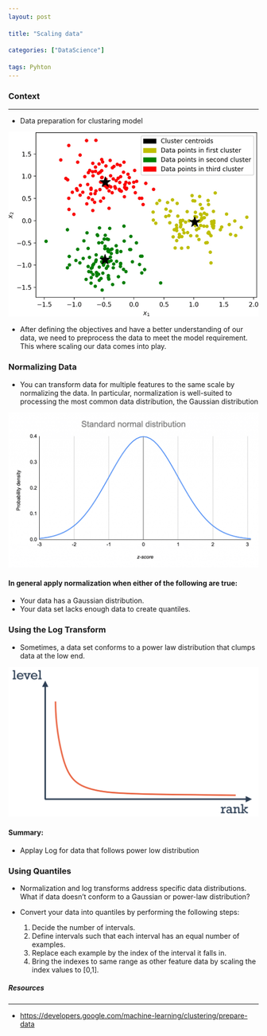 ```yaml
---
layout: post

title: "Scaling data"

categories: ["DataScience"]

tags: Pyhton
---
```


### Context
****

- Data preparation for clustaring model

![alt text](./assets/clustering.png)

- After defining the objectives and have a better understanding of our data, we need to preprocess the data to meet the model requirement. This where scaling our data comes into play.

### Normalizing Data

- You can transform data for multiple features to the same scale by normalizing the data. In particular, normalization is well-suited to processing the most common data distribution, the Gaussian distribution

![alt text](./assets/Gaussian.png)

#### In general apply normalization when either of the following are true:
- Your data has a Gaussian distribution.
- Your data set lacks enough data to create quantiles.

### Using the Log Transform

- Sometimes, a data set conforms to a power law distribution that clumps data at the low end.

![alt text](./assets/power_log.png)

#### Summary:
 - Applay Log for data that follows power low distribution

 ### Using Quantiles

 - Normalization and log transforms address specific data distributions. What if data doesn’t conform to a Gaussian or power-law distribution?

 - Convert your data into quantiles by performing the following steps:

    1. Decide the number of intervals.
    2. Define intervals such that each interval has an equal number of examples.
    3. Replace each example by the index of the interval it falls in.
    4. Bring the indexes to same range as other feature data by scaling the index values to [0,1].

##### Resources
****
- https://developers.google.com/machine-learning/clustering/prepare-data
